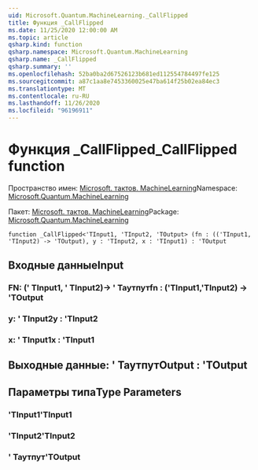 ```yaml
---
uid: Microsoft.Quantum.MachineLearning._CallFlipped
title: Функция _CallFlipped
ms.date: 11/25/2020 12:00:00 AM
ms.topic: article
qsharp.kind: function
qsharp.namespace: Microsoft.Quantum.MachineLearning
qsharp.name: _CallFlipped
qsharp.summary: ''
ms.openlocfilehash: 52ba0ba2d67526123b681ed112554784497fe125
ms.sourcegitcommit: a87c1aa8e7453360025e47ba614f25b02ea84ec3
ms.translationtype: MT
ms.contentlocale: ru-RU
ms.lasthandoff: 11/26/2020
ms.locfileid: "96196911"
---
```

# <a name="_callflipped-function"></a><span data-ttu-id="7b783-102">Функция _CallFlipped</span><span class="sxs-lookup"><span data-stu-id="7b783-102">_CallFlipped function</span></span>

<span data-ttu-id="7b783-103">Пространство имен: [Microsoft. тактов. MachineLearning](xref:Microsoft.Quantum.MachineLearning)</span><span class="sxs-lookup"><span data-stu-id="7b783-103">Namespace: [Microsoft.Quantum.MachineLearning](xref:Microsoft.Quantum.MachineLearning)</span></span>

<span data-ttu-id="7b783-104">Пакет: [Microsoft. тактов. MachineLearning](https://nuget.org/packages/Microsoft.Quantum.MachineLearning)</span><span class="sxs-lookup"><span data-stu-id="7b783-104">Package: [Microsoft.Quantum.MachineLearning](https://nuget.org/packages/Microsoft.Quantum.MachineLearning)</span></span>




```qsharp
function _CallFlipped<'TInput1, 'TInput2, 'TOutput> (fn : (('TInput1, 'TInput2) -> 'TOutput), y : 'TInput2, x : 'TInput1) : 'TOutput
```


## <a name="input"></a><span data-ttu-id="7b783-105">Входные данные</span><span class="sxs-lookup"><span data-stu-id="7b783-105">Input</span></span>

### <a name="fn--tinput1tinput2---toutput"></a><span data-ttu-id="7b783-106">FN: (' TInput1, ' TInput2)-> ' Таутпут</span><span class="sxs-lookup"><span data-stu-id="7b783-106">fn : ('TInput1,'TInput2) -> 'TOutput</span></span>




### <a name="y--tinput2"></a><span data-ttu-id="7b783-107">y: ' TInput2</span><span class="sxs-lookup"><span data-stu-id="7b783-107">y : 'TInput2</span></span>




### <a name="x--tinput1"></a><span data-ttu-id="7b783-108">x: ' TInput1</span><span class="sxs-lookup"><span data-stu-id="7b783-108">x : 'TInput1</span></span>





## <a name="output--toutput"></a><span data-ttu-id="7b783-109">Выходные данные: ' Таутпут</span><span class="sxs-lookup"><span data-stu-id="7b783-109">Output : 'TOutput</span></span>



## <a name="type-parameters"></a><span data-ttu-id="7b783-110">Параметры типа</span><span class="sxs-lookup"><span data-stu-id="7b783-110">Type Parameters</span></span>

### <a name="tinput1"></a><span data-ttu-id="7b783-111">'TInput1</span><span class="sxs-lookup"><span data-stu-id="7b783-111">'TInput1</span></span>


### <a name="tinput2"></a><span data-ttu-id="7b783-112">'TInput2</span><span class="sxs-lookup"><span data-stu-id="7b783-112">'TInput2</span></span>


### <a name="toutput"></a><span data-ttu-id="7b783-113">' Таутпут</span><span class="sxs-lookup"><span data-stu-id="7b783-113">'TOutput</span></span>

